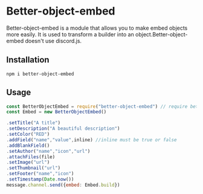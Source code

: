 
# Better-object-embed

Better-object-embed is a module that allows you to make embed objects more easily. It is used to transform a builder into an object.Better-object-embed doesn't use discord.js.
## Installation



```
npm i better-object-embed
```

## Usage

```js
const BetterObjectEmbed = require("better-object-embed") // require better-object-embed.
const Embed = new BetterObjectEmbed()

.setTitle("A title")
.setDescription("A beautiful description")
.setColor("RED")
.addField("name","value",inline) //inline must be true or false
.addBlankField()
.setAuthor("name","icon","url")
.attachFiles(file)
.setImage("url")
.setThumbnail("url")
.setFooter("name","icon")
.setTimestamp(Date.now())
message.channel.send({embed: Embed.build})
```
